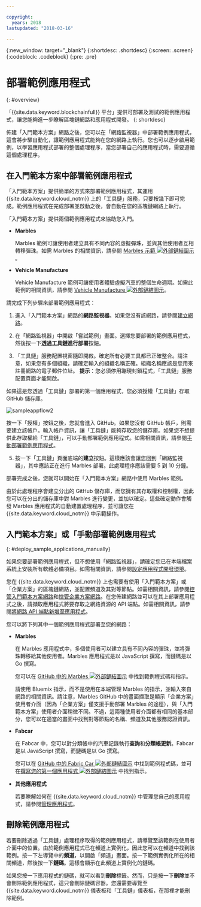 ```yaml
---

copyright:
  years: 2018
lastupdated: "2018-03-16"

---
```


{:new_window: target="_blank"}
{:shortdesc: .shortdesc}
{:screen: .screen}
{:codeblock: .codeblock}
{:pre: .pre}

# 部署範例應用程式
{: #overview}

「{{site.data.keyword.blockchainfull}} 平台」提供可部署及測試的範例應用程式，讓您能夠進一步瞭解區塊鏈網路和應用程式開發。
{: shortdesc}

佈建「入門範本方案」網路之後，您可以在「網路監視器」中部署範例應用程式，這會將步驟自動化，讓範例應用程式能夠在您的網路上執行。您也可以逐步啟用範例，以學習應用程式部署的整個處理程序，當您部署自己的應用程式時，需要遵循這個處理程序。

## 在入門範本方案中部署範例應用程式

「入門範本方案」提供簡單的方式來部署範例應用程式，其運用 {{site.data.keyword.cloud_notm}} 上的「工具鏈」服務，只要按幾下即可完成。範例應用程式在完成部署並啟動之後，會自動在您的區塊鏈網路上執行。

「入門範本方案」提供兩個範例應用程式來協助您入門。

* **Marbles**

  Marbles 範例可讓使用者建立具有不同內容的虛擬彈珠，並與其他使用者互相轉移彈珠。如需 Marbles 的相關資訊，請參閱 [Marbles 示範 ![外部鏈結圖示](../images/external_link.svg "外部鏈結圖示")](https://github.com/IBM-Blockchain/marbles)。

<!--
* **Perishable Goods**

  The Perishable Goods sample enables users to deploy legal contracts that purchase goods in a supply chain based on delivery and temperature readings. For more information about this sample, see [Perishable Goods ![External link icon](../images/external_link.svg "External link icon")](https://github.com/clauseHQ/demo-clause-ibm-perishable-goods).

-->

* **Vehicle Manufacture**

  Vehicle Manufacture 範例可讓使用者體驗虛擬汽車的整個生命週期。如需此範例的相關資訊，請參閱 [Vehicle Manufacture ![外部鏈結圖示](../images/external_link.svg "外部鏈結圖示")](https://github.com/IBM-Blockchain/vehicle-manufacture)。

請完成下列步驟來部署範例應用程式：

1. 進入「入門範本方案」網路的**網路監視器**。如果您沒有該網路，請參閱[建立網路](../get_start_starter_plan.html#creating-a-network)。

2. 在「網路監視器」中開啟「嘗試範例」畫面。選擇您要部署的範例應用程式，然後按一下**透過工具鏈進行部署**按鈕。
<!--
    ![sampleappflow0](../images/sampleappflow0.png)
-->
3. 「工具鏈」服務配置視窗隨即開啟。確定所有必要工具都已正確整合。請注意，如果您有多個組織，請確定輸入的組織名稱正確。組織名稱應該是您用來註冊網路的電子郵件位址。
    **提示**：您必須停用蹦現封鎖程式，「工具鏈」服務配置頁面才能開啟。
<!--
    ![sampleappflow1](../images/sampleappflow1.png)
-->
如果這是您透過「工具鏈」部署的第一個應用程式，您必須授權「工具鏈」存取 GitHub 儲存庫。

  ![sampleappflow2](../images/sampleappflow2.png)

  按一下「授權」按鈕之後，您就會進入 GitHub。如果您沒有 GitHub 帳戶，則需要建立該帳戶。輸入帳戶資訊，讓「工具鏈」能夠存取您的儲存庫。如果您不想提供此存取權給「工具鏈」，可以手動部署範例應用程式。如需相關資訊，請參閱[手動部署範例應用程式](#deploy_sample_applications_manually)。

5. 按一下「工具鏈」頁面底端的**建立**按鈕。這樣應該會讓您回到「網路監視器」，其中應該正在進行 Marbles 部署。此處理程序應該需要 5 到 10 分鐘。
<!--
    ![sampleappflow3](../images/sampleappflow3.png)
-->
部署完成之後，您就可以開始在「入門範本方案」網路中使用 Marbles 範例。

由於此處理程序會建立分出的 GitHub 儲存庫，而您擁有其存取權和控制權，因此您可以在分出的儲存庫中對 Marbles 進行變更，並加以確定。這些確定動作會觸發 Marbles 應用程式的自動建置處理程序，並可讓您在 {{site.data.keyword.cloud_notm}} 中示範操作。

## 入門範本方案」或「手動部署範例應用程式
{: #deploy_sample_applications_manually}

如果您要部署範例應用程式，但不想使用「網路監視器」，請確定您已在本端檔案系統上安裝所有軟體必備項目。如需相關資訊，請參閱[設定應用程式開發環境](../v10_application.html#setting-up-application-development-environment)。

您在 {{site.data.keyword.cloud_notm}} 上也需要有使用「入門範本方案」或「企業方案」的區塊鏈網路，並配置頻道及其對等節點。如需相關資訊，請參閱[控管入門範本方案網路](../get_start_starter_plan.html)和[控管企業方案網路](../get_start.html)。在您佈建網路並可以在其上部署應用程式之後，請擷取應用程式將要存取之網路資源的 API 端點。如需相關資訊，請參閱[將網路 API 端點新增至應用程式](../v10_application.html#adding-network-api-endpoints-to-your-application)。

您可以將下列其中一個範例應用程式部署至您的網路：

- **Marbles**

  在 Marbles 應用程式中，多個使用者可以建立具有不同內容的彈珠，並將彈珠轉移給其他使用者。Marbles 應用程式是以 JavaScript 撰寫，而鏈碼是以 Go 撰寫。

  您可以在 [GitHub 中的 Marbles ![外部鏈結圖示](../images/external_link.svg "外部鏈結圖示")](https://github.com/IBM-Blockchain/marbles) 中找到範例程式碼和指示。

  請使用 Bluemix 指示，而不是使用在本端管理 Marbles 的指示，並輸入來自網路的相關資訊。請注意，Marbles GitHub 中的畫面擷取是顯示「企業方案」使用者介面（因為「企業方案」僅支援手動部署 Marbles 的途徑），與「入門範本方案」使用者介面稍微不同。不過，這兩種使用者介面都有相同的基本部分，您可以在適當的畫面中找到對等節點的名稱、頻道及其他服務認證資訊。

- **Fabcar**

  在 Fabcar 中，您可以對分類帳中的汽車記錄執行**查詢**和**分類帳更新**。Fabcar 是以 JavaScript 撰寫，而鏈碼是以 Go 撰寫。

  您可以在 [GitHub 中的 Fabric Car ![外部鏈結圖示](../images/external_link.svg "外部鏈結圖示")](https://github.com/hyperledger/fabric-samples/tree/release/fabcar) 中找到範例程式碼，並可在[撰寫您的第一個應用程式 ![外部鏈結圖示](../images/external_link.svg "外部鏈結圖示")](http://hyperledger-fabric.readthedocs.io/en/latest/write_first_app.html) 中找到指示。

- **其他應用程式**

  若要瞭解如何在 {{site.data.keyword.cloud_notm}} 中管理您自己的應用程式，請參閱[管理應用程式](../v10_application.html#hosting-applications)。

## 刪除範例應用程式

若要刪除透過「工具鏈」處理程序取得的範例應用程式，請導覽至該範例在使用者介面中的位置。由於範例應用程式已在頻道上實例化，因此您可以在頻道中找到該範例。按一下左導覽中的**頻道**，以開啟「頻道」畫面。按一下範例實例化所在的相關頻道，然後按一下**鏈碼**。這樣會顯示在此頻道上實例化的鏈碼。

如果您按一下應用程式的鏈碼，就可以看到**刪除**標籤。然而，只是按一下**刪除**並不會刪除範例應用程式，這只會刪除鏈碼容器。您還需要導覽至 {{site.data.keyword.cloud_notm}} 儀表板和「工具鏈」儀表板，在那裡才能刪除範例。

